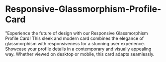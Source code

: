 # Responsive-Glassmorphism-Profile-Card
"Experience the future of design with our Responsive Glassmorphism Profile Card! This sleek and modern card combines the elegance of glassmorphism with responsiveness for a stunning user experience. Showcase your profile details in a contemporary and visually appealing way. Whether viewed on desktop or mobile, this card adapts seamlessly. 
